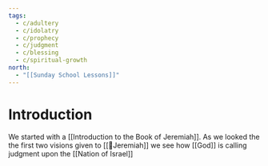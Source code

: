 ```yaml
---
tags:
  - c/adultery
  - c/idolatry
  - c/prophecy
  - c/judgment
  - c/blessing
  - c/spiritual-growth
north:
  - "[[Sunday School Lessons]]"
---
```

# Introduction
We started with a [[Introduction to the Book of Jeremiah]]. As we looked the the first two visions given to [[🧑Jeremiah]] we see how [[God]] is calling judgment upon the [[Nation of Israel]]

